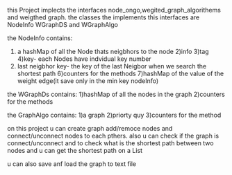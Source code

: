 this Project implects the interfaces node_ongo,wegited_graph_algorithems and weigthed graph.
the classes the implements this interfaces are NodeInfo WGraphDS and WGraphAlgo

the NodeInfo contains:
1) a hashMap of all the Node thats neigbhors to the node 
2)info
3)tag
4)key- each Nodes have indvidual key number
5) last neigbhor key- the key of the last Neigbor when we search the shortest path
6)counters for the methods
7)hashMap of the value of the weight edge(it save only in the min key nodeInfo)

the WGraphDs contains:
1)hashMap of all the nodes in the graph
2)counters for the methods

the GraphAlgo contains:
1)a graph
2)priorty quy
3)counters for the method

on this project u can create graph add/remoce nodes and connect/unconnect nodes to each pthers. 
also u can  check if the graph is connect/unconnect 
and to check what is the shortest path between two nodes and u can get the shortest path on a List

u can also save anf load the graph to text file
